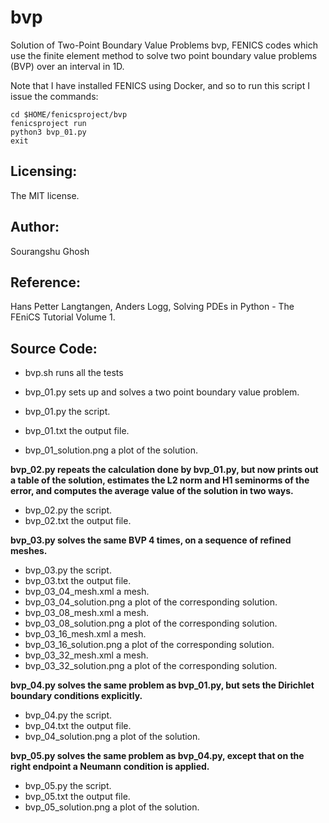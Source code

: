 # bvp

Solution of Two-Point Boundary Value Problems
bvp, FENICS codes which use the finite element method to solve two point boundary value problems (BVP) over an interval in 1D.

Note that I have installed FENICS using Docker, and so to run this script I issue the commands:

```
cd $HOME/fenicsproject/bvp
fenicsproject run
python3 bvp_01.py
exit
```

## Licensing:
The MIT license.

## Author:

Sourangshu Ghosh

## Reference:

Hans Petter Langtangen, Anders Logg,
Solving PDEs in Python - The FEniCS Tutorial Volume 1.

## Source Code:

- bvp.sh runs all the tests
- bvp_01.py sets up and solves a two point boundary value problem.

- bvp_01.py the script.
- bvp_01.txt the output file.
- bvp_01_solution.png a plot of the solution.

**bvp_02.py repeats the calculation done by bvp_01.py, but now prints out a table of the solution, estimates the L2 norm and H1 seminorms of the error, and computes the average value of the solution in two ways.**

- bvp_02.py the script.
- bvp_02.txt the output file.

**bvp_03.py solves the same BVP 4 times, on a sequence of refined meshes.**

- bvp_03.py the script.
- bvp_03.txt the output file.
- bvp_03_04_mesh.xml a mesh.
- bvp_03_04_solution.png a plot of the corresponding solution.
- bvp_03_08_mesh.xml a mesh.
- bvp_03_08_solution.png a plot of the corresponding solution.
- bvp_03_16_mesh.xml a mesh.
- bvp_03_16_solution.png a plot of the corresponding solution.
- bvp_03_32_mesh.xml a mesh.
- bvp_03_32_solution.png a plot of the corresponding solution.

**bvp_04.py solves the same problem as bvp_01.py, but sets the Dirichlet boundary conditions explicitly.**

- bvp_04.py the script.
- bvp_04.txt the output file.
- bvp_04_solution.png a plot of the solution.

**bvp_05.py solves the same problem as bvp_04.py, except that on the right endpoint a Neumann condition is applied.**

- bvp_05.py the script.
- bvp_05.txt the output file.
- bvp_05_solution.png a plot of the solution.
